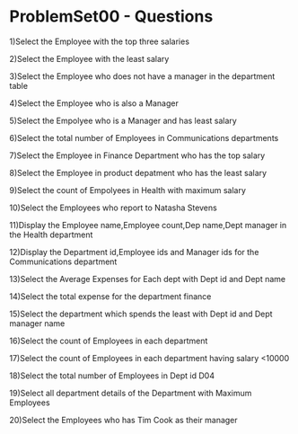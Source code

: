 # ProblemSet00 - Questions

1)Select the Employee with the top three salaries			

2)Select the Employee with the least salary				

3)Select the Employee who does not have a manager in the department table	

4)Select the Employee who is also a Manager				

5)Select the Empolyee who is a Manager and has least salary			

6)Select the total number of Employees in Communications departments

7)Select the Employee in Finance Department who has the top salary	

8)Select the Employee in product depatment who has the least salary		

9)Select the count of Empolyees in Health with maximum salary				

10)Select the Employees who report to Natasha Stevens				

11)Display the Employee name,Employee count,Dep name,Dept manager in the Health department	

12)Display the Department id,Employee ids and Manager ids for the Communications department

13)Select the Average Expenses for Each dept with Dept id and Dept name		

14)Select the total expense for the department finance				

15)Select the department which spends the least with Dept id and Dept manager name

16)Select the count of Employees in each department				

17)Select the count of Employees in each department having salary <10000

18)Select the total number of Employees in Dept id D04				

19)Select all department details of the Department with Maximum Employees	

20)Select the Employees who has Tim Cook as their manager
